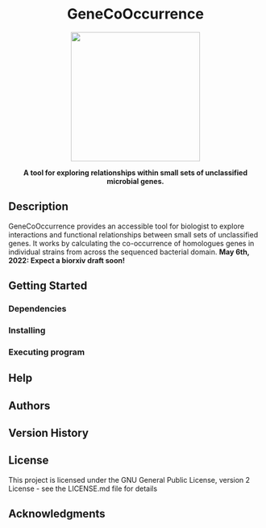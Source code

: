 
<h1 align="center">GeneCoOccurrence</h1>

<p align="center">
  <img width="256" height="256" src="https://user-images.githubusercontent.com/35710809/167226809-ea5ec455-674c-4111-a1b0-acb84f29b3ee.png">
</p>
<p align="center"><b>
A tool for exploring relationships within small sets of unclassified microbial genes.
</p></b>


## Description

GeneCoOccurrence provides an accessible tool for biologist to explore interactions and functional relationships between small sets of unclassified genes. It works by calculating the co-occurrence of homologues genes in individual strains from across the sequenced bacterial domain. **May 6th, 2022: Expect a biorxiv draft soon!**


## Getting Started

### Dependencies

<!-- * Describe any prerequisites, libraries, OS version, etc., needed before installing program.
* ex. Windows 10. -->


### Installing
<!-- * How/where to download your program
* Any modifications needed to be made to files/folders -->


### Executing program
<!-- * How to run the program
* Step-by-step bullets -->
<!--
```
code blocks for commands
```-->

## Help
<!-- Any advise for common problems or issues.
```
command to run if program contains helper info
``` -->


## Authors
<!-- Contributors names and contact info

ex. Dominique Pizzie  
ex. [@DomPizzie](https://twitter.com/dompizzie) -->


## Version History
<!--
* 0.2
    * Various bug fixes and optimizations
    * See [commit change]() or See [release history]()
* 0.1
    * Initial Release
-->
## License

This project is licensed under the GNU General Public License, version 2 License - see the LICENSE.md file for details

## Acknowledgments
<!--
Inspiration, code snippets, etc.
* [awesome-readme](https://github.com/matiassingers/awesome-readme)
* [PurpleBooth](https://gist.github.com/PurpleBooth/109311bb0361f32d87a2)
* [dbader](https://github.com/dbader/readme-template)
* [zenorocha](https://gist.github.com/zenorocha/4526327)
* [fvcproductions](https://gist.github.com/fvcproductions/1bfc2d4aecb01a834b46)
THIS README from https://gist.github.com/DomPizzie/7a5ff55ffa9081f2de27c315f5018afc
-->
